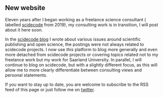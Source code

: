 ## New website

Eleven years after I began working as a freelance science consultant ( labelled [scidecode](https://scidecode.com/) from 2019), my consulting work is in transition, I will post about it here soon.  

In the [scidecode blog](https://scidecode.com/news) I wrote about various issues around scientific publishing and open science, the postings were not always related to scidecode projects. I now use *this* platform to blog more generally and even more detached from scidecode projects or covering topics related not to my freelance work but my work for Saarland University. In parallel, I will continue to blog on scidecode, but with a slightly different focus, as this will allow me to more clearly differentiate between consulting views and personal statements.

If you want to stay up to date, you are welcome to subscribe to the RSS feed of this page or just follow me on [twitter](https://twitter.com/scinoptica).

